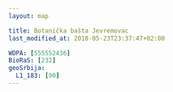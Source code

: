 ```yaml
---
layout: map

title: Botanička bašta Jevremovac
last_modified_at: 2018-05-23T23:37:47+02:00

WDPA: [555552436]
BioRaS: [232]
geoSrbija:
  L1_183: [90]
---
```

